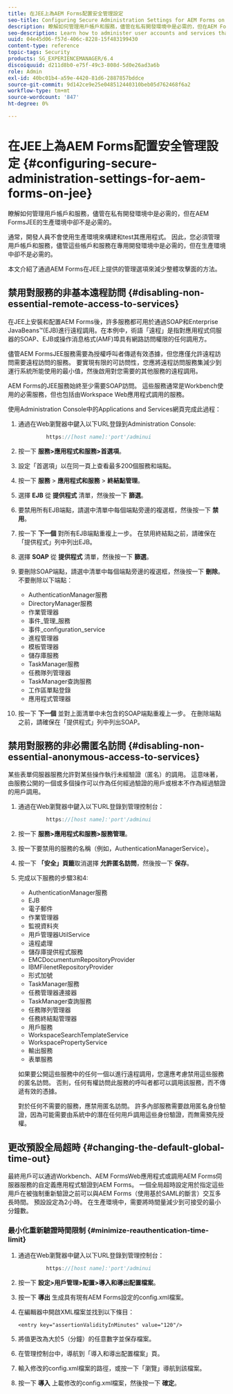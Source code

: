 ```yaml
---
title: 在JEE上為AEM Forms配置安全管理設定
seo-title: Configuring Secure Administration Settings for AEM Forms on JEE
description: 瞭解如何管理用戶帳戶和服務，儘管在私有開發環境中是必需的，但在AEM FormsJEE的生產環境中卻不是必需的。
seo-description: Learn how to administer user accounts and services that, although required in a private development environment, are not required in a production environment of AEM Forms on JEE.
uuid: 04e45d06-f57d-406c-8228-15f483199430
content-type: reference
topic-tags: Security
products: SG_EXPERIENCEMANAGER/6.4
discoiquuid: d211d8b0-e75f-49c3-808d-5d0e26ad3a6b
role: Admin
exl-id: 40bc01b4-a59e-4420-81d6-2887857bddce
source-git-commit: 9d142ce9e25e048512440310beb05d762468f6a2
workflow-type: tm+mt
source-wordcount: '847'
ht-degree: 0%

---
```


# 在JEE上為AEM Forms配置安全管理設定 {#configuring-secure-administration-settings-for-aem-forms-on-jee}

瞭解如何管理用戶帳戶和服務，儘管在私有開發環境中是必需的，但在AEM FormsJEE的生產環境中卻不是必需的。

通常，開發人員不會使用生產環境來構建和test其應用程式。 因此，您必須管理用戶帳戶和服務，儘管這些帳戶和服務在專用開發環境中是必需的，但在生產環境中卻不是必需的。

本文介紹了通過AEM Forms在JEE上提供的管理選項來減少整體攻擊面的方法。

## 禁用對服務的非基本遠程訪問 {#disabling-non-essential-remote-access-to-services}

在JEE上安裝和配置AEM Forms後，許多服務都可用於通過SOAP和Enterprise JavaBeans™(EJB)進行遠程調用。在本例中，術語「遠程」是指對應用程式伺服器的SOAP、EJB或操作消息格式(AMF)埠具有網路訪問權限的任何調用方。

儘管AEM FormsJEE服務需要為授權呼叫者傳遞有效憑據，但您應僅允許遠程訪問需要遠程訪問的服務。 要實現有限的可訪問性，您應將遠程訪問服務集減少到運行系統所能使用的最小值，然後啟用對您需要的其他服務的遠程調用。

AEM Forms的JEE服務始終至少需要SOAP訪問。 這些服務通常是Workbench使用的必需服務，但也包括由Workspace Web應用程式調用的服務。

使用Administration Console中的Applications and Services網頁完成此過程：

1. 通過在Web瀏覽器中鍵入以下URL登錄到Administration Console:

   ```java
            https://[host name]:'port'/adminui
   ```

1. 按一下 **服務>應用程式和服務>首選項**。
1. 設定「首選項」以在同一頁上查看最多200個服務和端點。
1. 按一下 **服務** > **應用程式和服務** > **終結點管理**。
1. 選擇 **EJB** 從 **提供程式** 清單，然後按一下 **篩選**。
1. 要禁用所有EJB端點，請選中清單中每個端點旁邊的複選框，然後按一下 **禁用**。
1. 按一下 **下一個** 對所有EJB端點重複上一步。 在禁用終結點之前，請確保在「提供程式」列中列出EJB。
1. 選擇 **SOAP** 從 **提供程式** 清單，然後按一下 **篩選**。
1. 要刪除SOAP端點，請選中清單中每個端點旁邊的複選框，然後按一下 **刪除**。 不要刪除以下端點：

   * AuthenticationManager服務
   * DirectoryManager服務
   * 作業管理器
   * 事件_管理_服務
   * 事件_configuration_service
   * 進程管理器
   * 模板管理器
   * 儲存庫服務
   * TaskManager服務
   * 任務隊列管理器
   * TaskManager查詢服務
   * 工作區單點登錄
   * 應用程式管理器

1. 按一下 **下一個** 並對上面清單中未包含的SOAP端點重複上一步。 在刪除端點之前，請確保在「提供程式」列中列出SOAP。

## 禁用對服務的非必需匿名訪問 {#disabling-non-essential-anonymous-access-to-services}

某些表單伺服器服務允許對某些操作執行未經驗證（匿名）的調用。 這意味著，由服務公開的一個或多個操作可以作為任何經過驗證的用戶或根本不作為經過驗證的用戶調用。

1. 通過在Web瀏覽器中鍵入以下URL登錄到管理控制台：

   ```java
            https://[host name]:'port'/adminui
   ```

1. 按一下 **服務>應用程式和服務>服務管理**。
1. 按一下要禁用的服務的名稱（例如，AuthenticationManagerService）。
1. 按一下 **「安全」頁籤**&#x200B;取消選擇 **允許匿名訪問**，然後按一下 **保存**。
1. 完成以下服務的步驟3和4:

   * AuthenticationManager服務
   * EJB
   * 電子郵件
   * 作業管理器
   * 監視資料夾
   * 用戶管理器UtilService
   * 遠程處理
   * 儲存庫提供程式服務
   * EMCDocumentumRepositoryProvider
   * IBMFilenetRepositoryProvider
   * 形式加號
   * TaskManager服務
   * 任務管理器連接器
   * TaskManager查詢服務
   * 任務隊列管理器
   * 任務終結點管理器
   * 用戶服務
   * WorkspaceSearchTemplateService
   * WorkspacePropertyService
   * 輸出服務
   * 表單服務

   如果要公開這些服務中的任何一個以進行遠程調用，您還應考慮禁用這些服務的匿名訪問。 否則，任何有權訪問此服務的呼叫者都可以調用該服務，而不傳遞有效的憑據。

   對於任何不需要的服務，應禁用匿名訪問。 許多內部服務需要啟用匿名身份驗證，因為可能需要由系統中的潛在任何用戶調用這些身份驗證，而無需預先授權。

## 更改預設全局超時 {#changing-the-default-global-time-out}

最終用戶可以通過Workbench、AEM FormsWeb應用程式或調用AEM Forms伺服器服務的自定義應用程式驗證到AEM Forms。 一個全局超時設定用於指定這些用戶在被強制重新驗證之前可以與AEM Forms（使用基於SAML的斷言）交互多長時間。 預設設定為2小時。 在生產環境中，需要將時間量減少到可接受的最小分鐘數。

### 最小化重新驗證時間限制 {#minimize-reauthentication-time-limit}

1. 通過在Web瀏覽器中鍵入以下URL登錄到管理控制台：

   ```java
            https://[host name]:'port'/adminui
   ```

1. 按一下 **設定>用戶管理>配置>導入和導出配置檔案**。
1. 按一下 **導出** 生成具有現有AEM Forms設定的config.xml檔案。
1. 在編輯器中開啟XML檔案並找到以下條目：

   `<entry key="assertionValidityInMinutes" value="120"/>`

1. 將值更改為大於5（分鐘）的任意數字並保存檔案。
1. 在管理控制台中，導航到「導入和導出配置檔案」頁。
1. 輸入修改的config.xml檔案的路徑，或按一下「瀏覽」導航到該檔案。
1. 按一下 **導入** 上載修改的config.xml檔案，然後按一下 **確定**。
